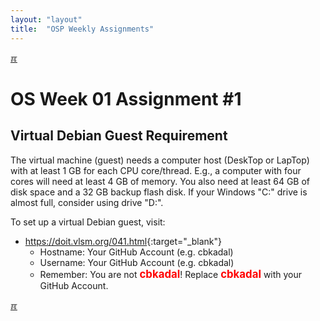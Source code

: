 ```yaml
---
layout: "layout"
title:  "OSP Weekly Assignments"
---
```


[&#x213C;](#idxXXX)<br id="idx000">
# OS Week 01 Assignment #1

## Virtual Debian Guest Requirement

The virtual machine (guest) needs a computer host (DeskTop or LapTop) with at 
least 1 GB for each CPU core/thread. 
E.g., a computer with four cores will need at least 4 GB of memory. 
You also need at least 64 GB of disk space and a 32 GB backup flash disk. 
If your Windows "C:" drive is almost full, consider using drive "D:".

To set up a virtual Debian guest, visit:
* <https://doit.vlsm.org/041.html>{:target="_blank"}
  * Hostname: Your GitHub Account (e.g. cbkadal)
  * Username: Your GitHub Account (e.g. cbkadal)
  * Remember: You are not <span style="color:red; font-weight:bold; font-size:larger;">cbkadal</span>!
    Replace <span style="color:red; font-weight:bold; font-size:larger;">cbkadal</span> with your GitHub Account.

[&#x213C;](#)<br id="idx000">

